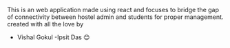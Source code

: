 This is an web application made using react and focuses to bridge the gap of connectivity between hostel admin and students for proper management.
created with all the love by 
- Vishal Gokul 
-Ipsit Das
😊